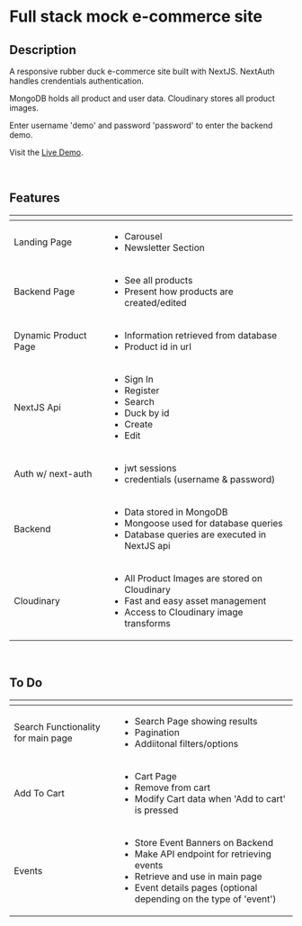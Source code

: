 # Full stack mock e-commerce site

## Description

A responsive rubber duck e-commerce site built with NextJS.
NextAuth handles crendentials authentication.

MongoDB holds all product and user data.
Cloudinary stores all product images.

Enter username 'demo' and password 'password' to enter the backend demo.

Visit the [Live Demo](https://duck-shop.vercel.app/).

<br/>

## Features

<table>
  <thead>
    <tr>
    <th></th>
    <th></th>
    </tr>
  </thead>
  
  <tbody>
    <tr>
      <td>Landing Page</td>
      <td>
        <ul>
          <li>Carousel</li>
          <li>Newsletter Section</li>
        </ul>
      </td>
    </tr>
    <tr>
      <td>Backend Page</td>
      <td>
        <ul>
          <li>See all products</li>
          <li>Present how products are created/edited</li>
        </ul>
      </td>
    </tr>
    <tr>
      <td>Dynamic Product Page</td>
      <td>
        <ul>
          <li>Information retrieved from database</li>
          <li>Product id in url</li>
        </ul>
      </td>
    </tr>
    <tr>
      <td>NextJS Api</td>
      <td>
        <ul>
          <li>Sign In</li>
          <li>Register</li>
          <li>Search</li>
          <li>Duck by id</li>
          <li>Create</li>
          <li>Edit</li>
        </ul>
      </td>
    </tr>
    <tr>
      <td>Auth w/ next-auth</td>
      <td>
        <ul>
          <li>jwt sessions</li>
          <li>credentials (username & password)</li>
        </ul>
      </td>
    </tr>
    <tr>
      <td>Backend</td>
      <td>
        <ul>
          <li>Data stored in MongoDB</li>
          <li>Mongoose used for database queries</li>
          <li>Database queries are executed in NextJS api</li>
        </ul>
      </td>
    </tr>
    <tr>
      <td>Cloudinary</td>
      <td>
        <ul>
          <li>All Product Images are stored on Cloudinary</li>
          <li>Fast and easy asset management</li>
          <li>Access to Cloudinary image transforms</li>
        </ul>
      </td>
    </tr>
    
  </tbody>

</table>

<br/>

## To Do

<table>
  <thead>
    <tr>
    <th></th>
    <th></th>
    </tr>
  </thead>
  
  <tbody>
    <tr>
      <td>Search Functionality for main page</td>
      <td>
        <ul>
          <li>Search Page showing results</li>
          <li>Pagination</li>
          <li>Addiitonal filters/options</li>
        </ul>
      </td>
    </tr>
    <tr>
      <td>Add To Cart</td>
      <td>
        <ul>
          <li>Cart Page</li>
          <li>Remove from cart</li>
          <li>Modify Cart data when 'Add to cart' is pressed</li>
        </ul>
      </td>
    </tr>
    <tr>
    <td>Events</td>
    <td>
      <ul>
        <li>Store Event Banners on Backend</li>
        <li>Make API endpoint for retrieving events</li>
        <li>Retrieve and use in main page</li>
        <li>Event details pages (optional depending on the type of 'event')</li>
      </ul>
    </td>
    </tr>
  </tbody>
</table>

